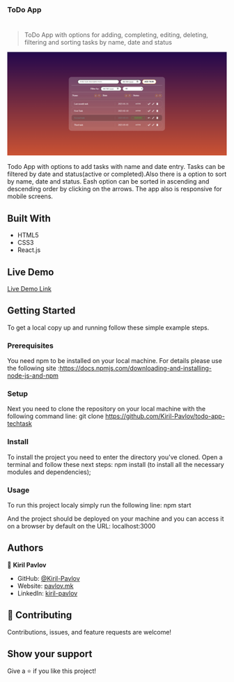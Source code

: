 ### ToDo App

# 

> ToDo App with options for adding, completing, editing, deleting, filtering and sorting tasks by name, date and status

![screenshot](https://github.com/Kiril-Pavlov/todo-app-techtask/blob/main/todo-mockup.png?raw=true)

Todo App with options to add tasks with name and date entry. Tasks can be filtered by date and status(active or completed).Also there is a option to sort by name, date and status. Eash option can be sorted in ascending and descending order by clicking on the arrows. The app also is responsive for mobile screens.

## Built With

- HTML5
- CSS3
- React.js

## Live Demo
[Live Demo Link](https://todo-task-kiril.netlify.app/)


## Getting Started

To get a local copy up and running follow these simple example steps.

### Prerequisites
You need npm to be installed on your local machine. For details please use the following site :https://docs.npmjs.com/downloading-and-installing-node-js-and-npm

### Setup
Next you need to clone the repository on your local machine with the following command line: 
git clone https://github.com/Kiril-Pavlov/todo-app-techtask

### Install
To install the project you need to enter the directory you've cloned. Open a terminal and follow these next steps:
npm install (to install all the necessary modules and dependencies);

### Usage
To run this project localy simply run the following line:
npm start

And the project should be deployed on your machine and you can access it on a browser by default on the URL: localhost:3000


## Authors

👤 **Kiril Pavlov**

- GitHub: [@Kiril-Pavlov](https://github.com/Kiril-Pavlov)
- Website: [pavlov.mk](https://pavlov.mk)
- LinkedIn: [kiril-pavlov](https://www.linkedin.com/in/kiril-pavlov/)

## 🤝 Contributing

Contributions, issues, and feature requests are welcome!

## Show your support

Give a ⭐️ if you like this project!


